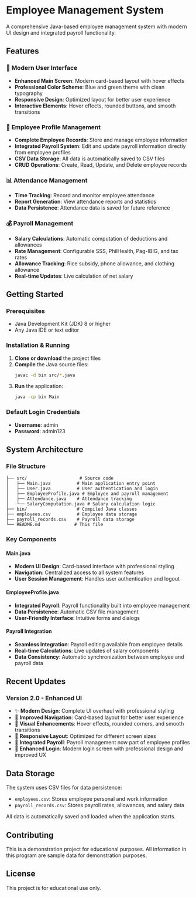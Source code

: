# Employee Management System

A comprehensive Java-based employee management system with modern UI design and integrated payroll functionality.

## Features

### 🎨 **Modern User Interface**
- **Enhanced Main Screen**: Modern card-based layout with hover effects
- **Professional Color Scheme**: Blue and green theme with clean typography
- **Responsive Design**: Optimized layout for better user experience
- **Interactive Elements**: Hover effects, rounded buttons, and smooth transitions

### 👥 **Employee Profile Management**
- **Complete Employee Records**: Store and manage employee information
- **Integrated Payroll System**: Edit and update payroll information directly from employee profiles
- **CSV Data Storage**: All data is automatically saved to CSV files
- **CRUD Operations**: Create, Read, Update, and Delete employee records

### 📊 **Attendance Management**
- **Time Tracking**: Record and monitor employee attendance
- **Report Generation**: View attendance reports and statistics
- **Data Persistence**: Attendance data is saved for future reference

### 💰 **Payroll Management**
- **Salary Calculations**: Automatic computation of deductions and allowances
- **Rate Management**: Configurable SSS, PhilHealth, Pag-IBIG, and tax rates
- **Allowance Tracking**: Rice subsidy, phone allowance, and clothing allowance
- **Real-time Updates**: Live calculation of net salary

## Getting Started

### Prerequisites
- Java Development Kit (JDK) 8 or higher
- Any Java IDE or text editor

### Installation & Running

1. **Clone or download** the project files
2. **Compile** the Java source files:
   ```bash
   javac -d bin src/*.java
   ```
3. **Run** the application:
   ```bash
   java -cp bin Main
   ```

### Default Login Credentials
- **Username**: admin
- **Password**: admin123

## System Architecture

### File Structure
```
├── src/                    # Source code
│   ├── Main.java          # Main application entry point
│   ├── User.java          # User authentication and login
│   ├── EmployeeProfile.java # Employee and payroll management
│   ├── Attendance.java    # Attendance tracking
│   └── SalaryComputation.java # Salary calculation logic
├── bin/                   # Compiled Java classes
├── employees.csv          # Employee data storage
├── payroll_records.csv    # Payroll data storage
└── README.md             # This file
```

### Key Components

#### Main.java
- **Modern UI Design**: Card-based interface with professional styling
- **Navigation**: Centralized access to all system features
- **User Session Management**: Handles user authentication and logout

#### EmployeeProfile.java
- **Integrated Payroll**: Payroll functionality built into employee management
- **Data Persistence**: Automatic CSV file management
- **User-Friendly Interface**: Intuitive forms and dialogs

#### Payroll Integration
- **Seamless Integration**: Payroll editing available from employee details
- **Real-time Calculations**: Live updates of salary components
- **Data Consistency**: Automatic synchronization between employee and payroll data

## Recent Updates

### Version 2.0 - Enhanced UI
- ✨ **Modern Design**: Complete UI overhaul with professional styling
- 🎯 **Improved Navigation**: Card-based layout for better user experience
- 🎨 **Visual Enhancements**: Hover effects, rounded corners, and smooth transitions
- 📱 **Responsive Layout**: Optimized for different screen sizes
- 🔧 **Integrated Payroll**: Payroll management now part of employee profiles
- 🔐 **Enhanced Login**: Modern login screen with professional design and improved UX

## Data Storage

The system uses CSV files for data persistence:
- `employees.csv`: Stores employee personal and work information
- `payroll_records.csv`: Stores payroll rates, allowances, and salary data

All data is automatically saved and loaded when the application starts.

## Contributing

This is a demonstration project for educational purposes. All information in this program are sample data for demonstration purposes.

## License

This project is for educational use only.
